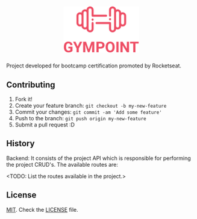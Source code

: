 <h1 align="center">
  <img alt="Gympoint" title="Gympoint" src="logo.png" width="200px" />
</h1>

Project developed for bootcamp certification promoted by Rocketseat.

## Contributing

1. Fork it!
2. Create your feature branch: `git checkout -b my-new-feature`
3. Commit your changes: `git commit -am 'Add some feature'`
4. Push to the branch: `git push origin my-new-feature`
5. Submit a pull request :D

## History

Backend: It consists of the project API which is responsible for performing the project CRUD's. The available routes are:

<TODO: List the routes available in the project.>

## License
[MIT](https://choosealicense.com/licenses/mit/). Check the [LICENSE](LICENSE.md) file.
